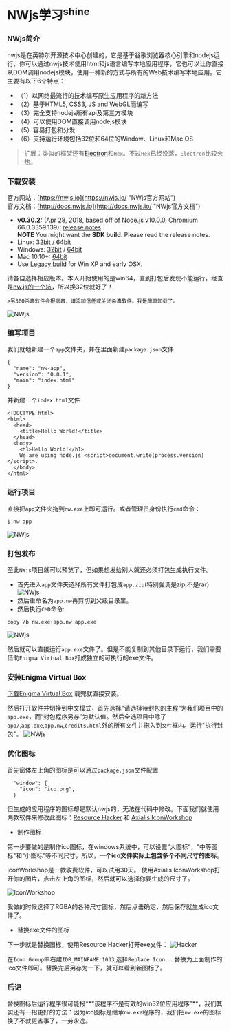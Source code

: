 # NWjs学习<sup>shine</sup>

### NWjs简介

nwjs是在英特尔开源技术中心创建的，它是基于谷歌浏览器核心引擎和nodejs运行，你可以通过nwjs技术使用html和js语言编写本地应用程序，它也可以让你直接从DOM调用nodejs模块，使用一种新的方式与所有的Web技术编写本地应用。它主要有以下6个特点：

- （1）以网络最流行的技术编写原生应用程序的新方法
- （2）基于HTML5, CSS3, JS and WebGL而编写
- （3）完全支持nodejs所有api及第三方模块
- （4）可以使用DOM直接调用nodejs模块
- （5）容易打包和分发
- （6）支持运行环境包括32位和64位的Window、Linux和Mac OS

> 扩展：类似的框架还有[Electron](https://github.com/atom/electron "Electron github")和`Hex`。不过`Hex`已经没落，`Electron`比较火热。

### 下载安装

官方网站：[https://nwjs.io](https://nwjs.io/ "NWjs官方网站")<br/>
官方文档：[http://docs.nwjs.io](http://docs.nwjs.io/ "NWjs官方文档")

* **v0.30.2:** (Apr 28, 2018, based off of Node.js v10.0.0, Chromium 66.0.3359.139): [release notes](https://nwjs.io/blog/v0.30.2/)  
 **NOTE** You might want the **SDK build**. Please read the release notes.
 * Linux: [32bit](https://dl.nwjs.io/v0.30.2/nwjs-v0.30.2-linux-ia32.tar.gz) / [64bit](https://dl.nwjs.io/v0.30.2/nwjs-v0.30.2-linux-x64.tar.gz)
 * Windows: [32bit](https://dl.nwjs.io/v0.30.2/nwjs-v0.30.2-win-ia32.zip) / [64bit](https://dl.nwjs.io/v0.30.2/nwjs-v0.30.2-win-x64.zip)
 * Mac 10.10+: [64bit](https://dl.nwjs.io/v0.30.2/nwjs-v0.30.2-osx-x64.zip)
 * Use [Legacy build](http://nwjs.io/downloads/) for Win XP and early OSX.

请各自选择相应版本。本人开始使用的是win64，直到打包后发现不能运行，经查是[nw.js的一个坑](https://www.zhihu.com/question/39727034 "nw.js版本是64位的打包exe在win10下和xp下执行不了")，所以换32位就好了！

	>另360杀毒软件会报病毒，请添加信任或关闭杀毒软件。我是简单卸载了。

![NWjs](img/1.png "NWjs解压后目录")

### 编写项目

我们就地新建一个`app`文件夹，并在里面新建`package.json`文件
```
{
  "name": "nw-app",
  "version": "0.0.1",
  "main": "index.html"
}
```
并新建一个`index.html`文件
```
<!DOCTYPE html>
<html>
  <head>
    <title>Hello World!</title>
  </head>
  <body>
    <h1>Hello World!</h1>
    We are using node.js <script>document.write(process.version)</script>.
  </body>
</html>
```

### 运行项目

直接把`app`文件夹拖到`nw.exe`上即可运行。或者管理员身份执行`cmd`命令：

```
$ nw app
```

![NWjs](img/2.png "执行效果")

### 打包发布

至此`NWjs`项目就可以预览了，但如果想发给别人就还必须打包生成执行文件。

- 首先进入`app`文件夹选择所有文件打包成`app.zip`(特别强调是zip,不是rar)
![NWjs](img/3.png "打包界面")
- 然后重命名为`app.nw`再剪切到父级目录里。
- 然后执行`CMD`命令:
```
copy /b nw.exe+app.nw app.exe
```
![NWjs](img/4.png "执行效果")

然后就可以直接运行`app.exe`文件了。但是不能复制到其他目录下运行，我们需要借助`Enigma Virtual Box`打成独立的可执行的exe文件。

### 安装Enigma Virtual Box

[下载Enigma Virtual Box](http://enigmaprotector.com/assets/files/enigmavb.exe "点击下载") 载完就直接安装。

然后打开软件并切换到中文模式，首先选择“请选择待封包的主程”为我们项目中的`app.exe`，而“封包程序另存”为默认值。然后全选项目中除了`app/`,`app.exe`,`app.nw`,`credits.html`外的所有文件并拖入到`文件`框内。运行"执行封包"。
![NWjs](img/5.png "封包界面")

### 优化图标

首先窗体左上角的图标是可以通过`package.json`文件配置
```
  "window": {
    "icon": "ico.png",
  }
```
但生成的应用程序的图标却是默认nwjs的，无法在代码中修改。下面我们就使用两款软件来修改此图标：[Resource Hacker](http://www.angusj.com/resourcehacker/ "点击进入下载页面") 和 [Axialis IconWorkshop](http://www.iconworkshop.cn/xiazai.html "点击进入下载页面")

- 制作图标

第一步要做的是制作ico图标，在windows系统中，可以设置“大图标”，"中等图标"和“小图标”等不同尺寸，所以，**一个ico文件实际上包含多个不同尺寸的图标**。

IconWorkshop是一款收费软件，可以试用30天。
使用Axialis IconWorkshop打开你的图片，点击左上角的图标，然后就可以选择你要生成的尺寸了。

![IconWorkshop](img/6.png "制作图标")

我做的时候选择了RGBA的各种尺寸图标，然后点击确定，然后保存就生成ico文件了。

- 替换exe文件的图标

下一步就是替换图标，使用Resource Hacker打开exe文件：
![Hacker](img/7.png "替换图标")

在`Icon Group`中右建`IDR_MAINFAME:1033`,选择`Replace Icon...`替换为上面制作的ico文件即可。替换完后另存为一下，就可以看到新图标了。

### 后记
替换图标后运行程序很可能报**“该程序不是有效的win32位应用程序”**，我们其实还有一招更好的方法：因为ico图标是继承`nw.exe`程序的，我们把`nw.exe`的图标换了不就更省事了，一劳永逸。